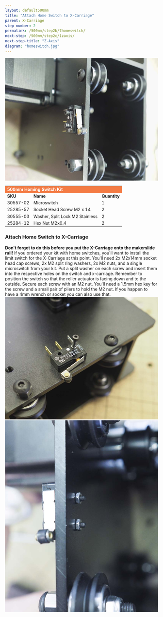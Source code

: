 ```yaml
---
layout: default500mm
title: "Attach Home Switch to X-Carriage"
parent: X-Carriage
step-number: 2
permalink: /500mm/step2b/7homeswitch/
next-step: /500mm/step2c/1zaxis/
next-step-title: "Z-Axis"
diagram: "homeswitch.jpg"
---
```

<img src="../../step2/photo/jpfsP7150166.jpg">

<table>
  <tr>
    <td style="color:#fff;background: #F47B44" colspan="3">
      <b>500mm Homing Switch Kit</b>
    </td>
  </tr>
  <tr>
    <td>
      <b>SKU</b>
    </td>
    <td>
      <b>Name</b>
    </td>
    <td>
      <b>Quantity</b>
    </td>
  </tr>
  <tr>
    <td>
      30557-02
    </td>
    <td>
      Microswitch
    </td>
    <td>
      1
    </td>
  </tr>
  <tr>
    <td>
      25285-57
    </td>
    <td>
      Socket Head Screw M2 x 14
    </td>
    <td>
      2
    </td>
  </tr>
  <tr>
    <td>
      30555-03
    </td>
    <td>
      Washer, Split Lock M2 Stainless
    </td>
    <td>
      2
    </td>
  </tr>
  <tr>
    <td>
      25284-12
    </td>
    <td>
      Hex Nut M2x0.4
    </td>
    <td>
      2
    </td>
  </tr>
</table>

<h3>Attach Home Switch to X-Carriage</h3>

<b>Don't forget to do this before you put the X-Carriage onto the makerslide rail!</b> If you ordered your kit with home switches, you'll want to install the limit switch for the X-Carriage at this point. You'll need 2x M2x14mm socket head cap screws, 2x M2 split ring washers, 2x M2 nuts, and a single microswitch from your kit.  Put a split washer on each screw and insert them into the respective holes on the switch and x-carriage. Remember to position the switch so that the roller actuator is facing down and to the outside. Secure each screw with an M2 nut. You'll need a 1.5mm hex key for the screw and a small pair of pliers to hold the M2 nut. If you happen to have a 4mm wrench or socket you can also use that.
<img src="../../step2/photo/jpfsP7150161.jpg">
<img src="../../step2/photo/jpfsP7150165.jpg">

